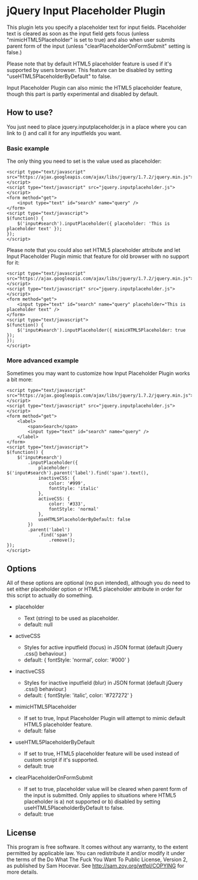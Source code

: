 jQuery Input Placeholder Plugin
===============================

This plugin lets you specify a placeholder text for input fields. Placeholder text is cleared as soon as the input field gets focus (unless "mimicHTML5Placeholder" is set to true) and also when user submits parent form of the input (unless "clearPlaceholderOnFormSubmit" setting is false.)

Please note that by default HTML5 placeholder feature is used if it's supported by users browser. This feature can be disabled by setting "useHTML5PlaceholderByDefault" to false.

Input Placeholder Plugin can also mimic the HTML5 placeholder
feature, though this part is partly experimental and disabled by
default.

## How to use?

You just need to place jquery.inputplaceholder.js in a place where you can link to (<script type="text/javascript" src="/path/to/jquery.inputplaceholder.js"></script>) and call it for any inputfields you want.

### Basic example

The only thing you need to set is the value used as placeholder:

    <script type="text/javascript" src="https://ajax.googleapis.com/ajax/libs/jquery/1.7.2/jquery.min.js"></script>
    <script type="text/javascript" src="jquery.inputplaceholder.js"></script>
    <form method="get">
        <input type="text" id="search" name="query" />
    </form>
    <script type="text/javascript">
    $(function() {
        $('input#search').inputPlaceholder({ placeholder: 'This is placeholder text' });
    });
    </script>

Please note that you could also set HTML5 placeholder attribute and let Input Placeholder Plugin mimic that feature for old browser with no support for it:

    <script type="text/javascript" src="https://ajax.googleapis.com/ajax/libs/jquery/1.7.2/jquery.min.js"></script>
    <script type="text/javascript" src="jquery.inputplaceholder.js"></script>
    <form method="get">
        <input type="text" id="search" name="query" placeholder="This is placeholder text" />
    </form>
    <script type="text/javascript">
    $(function() {
        $('input#search').inputPlaceholder({ mimicHTML5Placeholder: true });
    });
    </script>

### More advanced example

Sometimes you may want to customize how Input Placeholder Plugin works a bit more:

    <script type="text/javascript" src="https://ajax.googleapis.com/ajax/libs/jquery/1.7.2/jquery.min.js"></script>
    <script type="text/javascript" src="jquery.inputplaceholder.js"></script>
    <form method="get">
        <label>
            <span>Search</span>
            <input type="text" id="search" name="query" />
        </label>
    </form>
    <script type="text/javascript">
    $(function() {
        $('input#search')
            .inputPlaceholder({
                placeholder: $('input#search').parent('label').find('span').text(),
                inactiveCSS: {
                    color: '#999',
                    fontStyle: 'italic'
                },
                activeCSS: {
                    color: '#333',
                    fontStyle: 'normal'
                },
                useHTML5PlaceholderByDefault: false
            })
            .parent('label')
                .find('span')
                    .remove();
    });
    </script>
  
## Options

All of these options are optional (no pun intended), although you do need to set either placeholder option or HTML5 placeholder attribute in order for this script to actually do something.

*   placeholder
    
    *   Text (string) to be used as placeholder.
    *   default: null

*   activeCSS
    
    *   Styles for active inputfield (focus) in JSON format (default jQuery .css() behaviour.)
    *   default: { fontStyle: 'normal', color: '#000' }

*   inactiveCSS
    
    *   Styles for inactive inputfield (blur) in JSON format (default jQuery .css() behaviour.)
    *   default: { fontStyle: 'italic', color: '#727272' }

*   mimicHTML5Placeholder
    
    *   If set to true, Input Placeholder Plugin will attempt to mimic default HTML5 placeholder feature.
    *   default: false

*   useHTML5PlaceholderByDefault
    
    *   If set to true, HTML5 placeholder feature will be used instead of custom script if it's supported.
    *   default: true

*   clearPlaceholderOnFormSubmit
    
    *   If set to true, placeholder value will be cleared when parent form of the input is submitted. Only applies to situations where HTML5 placeholder is a) not supported or b) disabled by setting useHTML5PlaceholderByDefault to false.
    *   default: true

## License

This program is free software. It comes without any warranty, to
the extent permitted by applicable law. You can redistribute it
and/or modify it under the terms of the Do What The Fuck You Want
To Public License, Version 2, as published by Sam Hocevar. See
http://sam.zoy.org/wtfpl/COPYING for more details.
